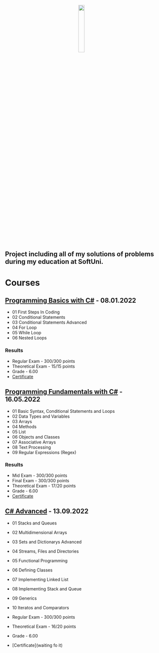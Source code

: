 <div align = "center">
  <a href = "https://softuni.bg/" target="_blank" >
    <img src="https://cdn.discordapp.com/attachments/837093180783722536/1029298088076120155/800px-Logo_Software_University_SoftUni_-_blue.png" width="20%">
  </a>
</div>

## Project including all of my solutions of problems during my education at SoftUni.

# Courses
## [Programming Basics with C#](https://softuni.bg/trainings/3620/programming-basics-with-csharp-january-2022) - 08.01.2022
- 01 First Steps In Coding
- 02 Conditional Statements
- 03 Conditional Statements Advanced
- 04 For Loop
- 05 While Loop
- 06 Nested Loops

### Results

- Regular Exam - 300/300 points
- Theoretical Exam - 15/15 points
- Grade - 6.00
- [Certificate](https://softuni.bg/certificates/certificates/converttoimage/124890?code=88cdd95e)

## [Programming Fundamentals with C#](https://softuni.bg/trainings/3729/programming-fundamentals-with-csharp-may-2022) - 16.05.2022  
- 01 Basic Syntax, Conditional Statements and Loops
- 02 Data Types and Variables
- 03 Arrays
- 04 Methods
- 05 List
- 06 Objects and Classes
- 07 Associative Arrays
- 08 Text Processing
- 09 Regular Expressions (Regex)

### Results

- Mid Exam - 300/300 points
- Final Exam - 300/300 points
- Theoretical Exam - 17/20 points
- Grade - 6.00
- [Certificate](https://softuni.bg/certificates/certificates/converttoimage/139379?code=b1bc1be8)

## [C# Advanced](https://softuni.bg/trainings/3842/csharp-advanced-september-2022) - 13.09.2022
- 01 Stacks and Queues
- 02 Multidimensional Arrays
- 03 Sets and Dictionarys Advanced
- 04 Streams, Files and Directories
- 05 Functional Programming
- 06 Defining Classes
- 07 Implementing Linked List
- 08 Implementing Stack and Queue
- 09 Generics
- 10 Iteratos and Comparators

- Regular Exam - 300/300 points
- Theoretical Exam - 16/20 points
- Grade - 6.00
- [Certificate](waiting fo it)
